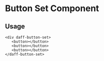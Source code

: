 # Button Set Component
 ## Usage 
 ```
<div daff-button-set>
    <button></button>
    <button></button>
    <button></button>
</daff-button-set>
```